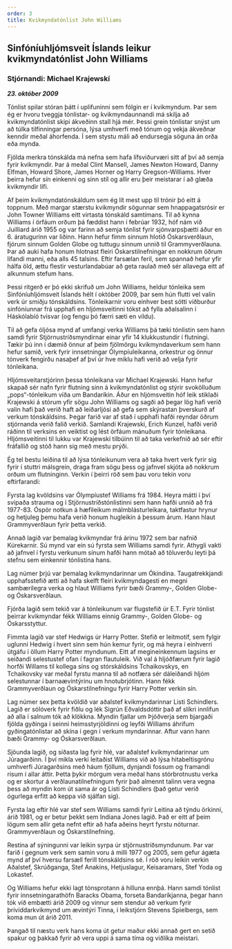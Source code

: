 ```yaml
---
order: 3
title: Kvikmyndatónlist John Williams
---
```


## Sinfóníuhljómsveit Íslands leikur kvikmyndatónlist John Williams
### Stjórnandi: Michael Krajewskí

***23. október 2009***

Tónlist spilar stóran þátt í uplifuninni sem fólgin er í kvikmyndum.
Þar sem ég er hvoru tveggja tónlistar- og kvikmyndaunnandi má skilja að kvikmyndatónlist skipi ákveðinn stall hjá mér. Þessi grein tónlistar snýst um að túlka tilfinningar persóna, lýsa umhverfi með tónum og vekja ákveðnar kenndir meðal áhorfenda. Í sem stystu máli að endursegja söguna án orða eða mynda.

Fjölda merkra tónskálda má nefna sem hafa lífsviðurværi sitt af því að semja fyrir kvikmyndir. Þar á meðal Clint Mansell, James Newton Howard, Danny Elfman, Howard Shore, James Horner og Harry Gregson-Williams. Hver þeirra hefur sín einkenni og sinn stíl og allir eru þeir meistarar í að glæða kvikmyndir lífi.

Af þeim kvikmyndatónskáldum sem ég lít mest upp til trónir þó eitt á toppnum. Með margar stærstu kvikmyndir sögunnar sem hnappagatsrósir er John Towner Williams eitt virtasta tónskáld samtímans. Til að kynna Williams í örfáum orðum þá fæddist hann í febrúar 1932, hóf nám við Juilliard árið 1955 og var farinn að semja tónlist fyrir sjónvarpsþætti áður en 6. áratugurinn var liðinn. Hann hefur fimm sinnum hlotið Óskarsverðlaun, fjórum sinnum Golden Globe og tuttugu sinnum unnið til Grammyverðlauna. Þar að auki hafa honum hlotnast fleiri Óskarstilnefningar en nokkrum öðrum lifandi manni, eða alls 45 talsins. Eftir farsælan feril, sem spannað hefur yfir hálfa öld, ættu flestir vesturlandabúar að geta raulað með sér allavega eitt af alkunnum stefum hans.

Þessi ritgerð er þó ekki skrifuð um John Williams, heldur tónleika sem Sinfóníuhljómsveit Íslands hélt í október 2009, þar sem hún flutti vel valin verk úr smiðju tónskáldsins. Tónleikarnir voru einhver best sótti viðburður sinfóníunnar frá upphafi en hljómsveitinni tókst að fylla aðalsalinn í Háskólabíó tvisvar (og fengu þó færri sæti en vildu).

Til að gefa óljósa mynd af umfangi verka Williams þá tæki tónlistin sem hann samdi fyrir Stjörnustríðsmyndirnar einar yfir 14 klukkustundir í flutningi. Tækir þú inn í dæmið önnur af þeim fjölmörgu kvikmyndaverkum sem hann hefur samið, verk fyrir innsetningar Ólympíuleikanna, orkestrur og önnur tónverk fengirðu nasaþef af því úr hve miklu hafi verið að velja fyrir tónleikana.

Hljómsveitarstjórinn þessa tónleikana var Michael Krajewski. Hann hefur skapað sér nafn fyrir flutning sinn á kvikmyndatónlist og stýrir svokölluðum „pops“-tónleikum víða um Bandaríkin. Áður en hljómsveitin hóf leik stiklaði Krajewski á stórum yfir sögu John Williams og sagði að þegar lög hafi verið valin hafi það verið haft að leiðarljósi að gefa sem skýrastan þverskurð af verkum tónskáldsins. Þegar farið var af stað í upphafi hafði reyndar öðrum stjórnanda verið falið verkið. Samlandi Krajewski, Erich Kunzel, hafði verið ráðinn til verksins en veiktist og lést örfáum mánuðum fyrir tónleikana. Hljómsveitinni til lukku var Krajewski tilbúinn til að taka verkefnið að sér eftir fráfallið og stóð hann sig með mestu prýði.

Ég tel bestu leiðina til að lýsa tónleikunum vera að taka hvert verk fyrir sig fyrir í stuttri málsgrein, draga fram sögu þess og jafnvel skjóta að nokkrum orðum um flutninginn. Verkin í þeirri röð sem þau voru tekin voru eftirfarandi:

Fyrsta lag kvöldsins var Ólympíustef Williams frá 1984. Heyra mátti í því svipaða strauma og í Stjörnustríðstónlistinni sem hann hafði unnið að frá 1977-83. Óspör notkun á hæfileikum málmblásturleikara, taktfastur hrynur og hetjuleg þemu hafa verið honum hugleikin á þessum árum. Hann hlaut Grammyverðlaun fyrir þetta verkið.

Annað lagið var þemalag kvikmyndar frá árinu 1972 sem bar nafnið Kúrekarnir. Sú mynd var ein sú fyrsta sem Williams samdi fyrir. Athygli vakti að jafnvel í fyrstu verkunum sínum hafði hann mótað að töluverðu leyti þá stefnu sem einkennir tónlistina hans.

Lag númer þrjú var þemalag kvikmyndarinnar um Ókindina. Taugatrekkjandi upphafsstefið ætti að hafa skelft fleiri kvikmyndagesti en megni sambærilegra verka og hlaut Williams fyrir bæði Grammy-, Golden Globe- og Óskarsverðlaun.

Fjórða lagið sem tekið var á tónleikunum var flugstefið úr E.T. Fyrir tónlist þeirrar kvikmyndar fékk Williams einnig Grammy-, Golden Globe- og Óskarsstyttur.

Fimmta lagið var stef Hedwigs úr Harry Potter. Stefið er leitmotif, sem fylgir uglunni Hedwig í hvert sinn sem hún kemur fyrir, og má heyra í einhverri útgáfu í öllum Harry Potter myndunum. Eitt af megineinkennum lagsins er seiðandi selestustef ofan í fagran flautuleik. Við val á hljóðfærum fyrir lagið horfði Willams til kollega síns og stórskáldsins Tchaikovskys, en Tchaikovsky var meðal fyrstu manna til að notfæra sér dáleiðandi hljóm selestunnar í barnaævintýrinu um hnotubrjótinn. Hann fékk Grammyverðlaun og Óskarstilnefningu fyrir Harry Potter verkin sín.

Lag númer sex þetta kvöldið var aðalstef kvikmyndarinnar Listi Schindlers. Lagið er sólóverk fyrir fiðlu og lék Sigrún Eðvaldsdóttir það af slíkri innlifun að alla í salnum tók að klökkna. Myndin fjallar um Þjóðverja sem bjargaði fjölda gyðinga í seinni heimsstyrjöldinni og leyfði Williams áhrifum gyðingatónlistar að skína í gegn í verkum myndarinnar. Aftur vann hann bæði Grammy- og Óskarsverðlaun.

Sjöunda lagið, og síðasta lag fyrir hlé, var aðalstef kvikmyndarinnar um Júragarðinn. Í því mikla verki leitaðist Williams við að lýsa hitabeltisgrónu umhverfi Júragarðsins með háum fjöllum, dynjandi fossum og framandi risum í allar áttir. Þetta þykir mörgum vera meðal hans stórbrotnustu verka og er skortur á verðlaunatilnefningum fyrir það almennt talinn vera vegna þess að myndin kom út sama ár og Listi Schindlers (það getur verið ógurlega erfitt að keppa við sjálfan sig).

Fyrsta lag eftir hlé var stef sem Williams samdi fyrir Leitina að týndu örkinni, árið 1981, og er betur þekkt sem Indiana Jones lagið. Það er eitt af þeim lögum sem allir geta nefnt eftir að hafa aðeins heyrt fyrstu nóturnar. Grammyverðlaun og Óskarstilnefning.

Restina af sýningunni var leikin syrpa úr stjörnustríðsmyndunum. Þar var farið í gegnum verk sem samin voru á milli 1977 og 2005, sem gefur ágæta mynd af því hversu farsæll ferill tónskáldsins sé. Í röð voru leikin verkin Aðalstef, Skrúðganga, Stef Anakins, Hetjuslagur, Keisaramars, Stef Yoda og Lokastef.

Og Williams hefur ekki lagt tónsprotann á hilluna ennþá. Hann samdi tónlist fyrir innsetningarathöfn Baracks Obama, forseta Bandaríkjanna, þegar hann tók við embætti árið 2009 og vinnur sem stendur að verkum fyrir þrívíddarkvikmynd um ævintýri Tinna, í leikstjórn Stevens Spielbergs, sem koma mun út árið 2011.

Þangað til næstu verk hans koma út getur maður ekki annað gert en setið spakur og þakkað fyrir að vera uppi á sama tíma og viðlíka meistari.

